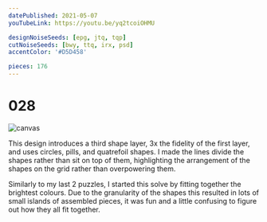 ```yaml
---
datePublished: 2021-05-07
youTubeLink: https://youtu.be/yq2tcoiOHMU

designNoiseSeeds: [epg, jtq, tqp]
cutNoiseSeeds: [bwy, ttq, irx, psd]
accentColor: '#D5D458'

pieces: 176
---
```


# 028

![canvas](https://res.cloudinary.com/abstract-puzzles/image/upload/w_2000/028_epg-jtq-tqp_bwy-ttq-irx-psd?raw=true)

This design introduces a third shape layer, 3x the fidelity of the first layer, and uses circles, pills, and quatrefoil shapes. I made the lines divide the shapes rather than sit on top of them, highlighting the arrangement of the shapes on the grid rather than overpowering them.

Similarly to my last 2 puzzles, I started this solve by fitting together the brightest colours. Due to the granularity of the shapes this resulted in lots of small islands of assembled pieces, it was fun and a little confusing to figure out how they all fit together.

